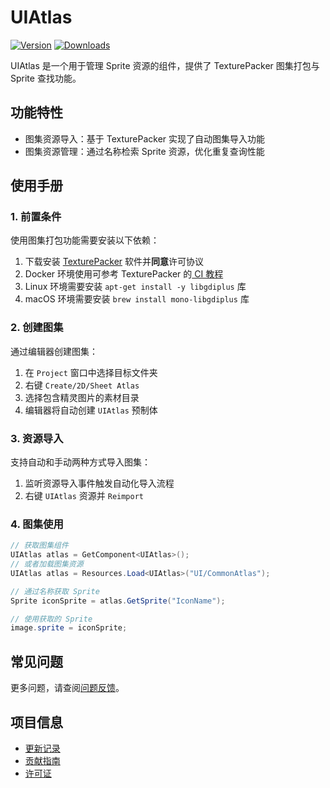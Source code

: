 # UIAtlas

[![Version](https://img.shields.io/npm/v/org.eframework.u3d.ugui)](https://www.npmjs.com/package/org.eframework.u3d.ugui)
[![Downloads](https://img.shields.io/npm/dm/org.eframework.u3d.ugui)](https://www.npmjs.com/package/org.eframework.u3d.ugui)

UIAtlas 是一个用于管理 Sprite 资源的组件，提供了 TexturePacker 图集打包与 Sprite 查找功能。

## 功能特性

- 图集资源导入：基于 TexturePacker 实现了自动图集导入功能
- 图集资源管理：通过名称检索 Sprite 资源，优化重复查询性能

## 使用手册

### 1. 前置条件

使用图集打包功能需要安装以下依赖：

1. 下载安装 [TexturePacker](https://www.codeandweb.com/texturepacker) 软件并**同意**许可协议
2. Docker 环境使用可参考 TexturePacker 的[ CI 教程](https://www.codeandweb.com/texturepacker/documentation/docker-ci)
3. Linux 环境需要安装 `apt-get install -y libgdiplus` 库
4. macOS 环境需要安装 `brew install mono-libgdiplus` 库

### 2. 创建图集

通过编辑器创建图集：

1. 在 `Project` 窗口中选择目标文件夹
2. 右键 `Create/2D/Sheet Atlas`
3. 选择包含精灵图片的素材目录
4. 编辑器将自动创建 `UIAtlas` 预制体

### 3. 资源导入

支持自动和手动两种方式导入图集：

1. 监听资源导入事件触发自动化导入流程
2. 右键 `UIAtlas` 资源并 `Reimport`

### 4. 图集使用

```csharp
// 获取图集组件
UIAtlas atlas = GetComponent<UIAtlas>();
// 或者加载图集资源
UIAtlas atlas = Resources.Load<UIAtlas>("UI/CommonAtlas");

// 通过名称获取 Sprite
Sprite iconSprite = atlas.GetSprite("IconName");

// 使用获取的 Sprite
image.sprite = iconSprite;
```

## 常见问题

更多问题，请查阅[问题反馈](../CONTRIBUTING.md#问题反馈)。

## 项目信息

- [更新记录](../CHANGELOG.md)
- [贡献指南](../CONTRIBUTING.md)
- [许可证](../LICENSE)
